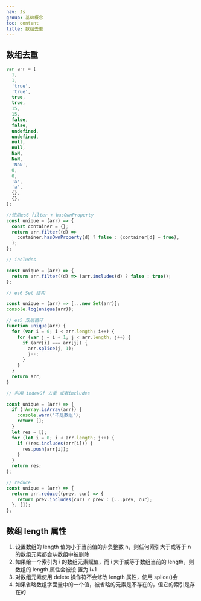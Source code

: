 ```yaml
---
nav: Js
group: 基础概念
toc: content
title: 数组去重
---
```


## 数组去重

<a target="_blank" href="https://segmentfault.com/a/1190000016418021"></a>

```js
var arr = [
  1,
  1,
  'true',
  'true',
  true,
  true,
  15,
  15,
  false,
  false,
  undefined,
  undefined,
  null,
  null,
  NaN,
  NaN,
  'NaN',
  0,
  0,
  'a',
  'a',
  {},
  {},
];

//使用es6 filter + hasOwnProperty
const unique = (arr) => {
  const container = {};
  return arr.filter((d) =>
    container.hasOwnProperty(d) ? false : (container[d] = true),
  );
};

// includes

const unique = (arr) => {
  return arr.filter((d) => (arr.includes(d) ? false : true));
};

// es6 Set 结构

const unique = (arr) => [...new Set(arr)];
console.log(unique(arr));

// es5 双层循环
function unique(arr) {
  for (var i = 0; i < arr.length; i++) {
    for (var j = i + 1; j < arr.length; j++) {
      if (arr[i] === arr[j]) {
        arr.splice(j, 1);
        j--;
      }
    }
  }
  return arr;
}

// 利用 indexOf 去重 或者includes

const unique = (arr) => {
  if (!Array.isArray(arr)) {
    console.warn('不是数组');
    return [];
  }
  let res = [];
  for (let i = 0; i < arr.length; j++) {
    if (!res.includes(arr[i])) {
      res.push(arr[i]);
    }
  }
  return res;
};

// reduce
const unique = (arr) => {
  return arr.reduce((prev, cur) => {
    return prev.includes(cur) ? prev : [...prev, cur];
  }, []);
};
```

## 数组 length 属性

1. 设置数组的 length 值为小于当前值的非负整数 n，则任何索引大于或等于 n 的数组元素都会从数组中被删除
2. 如果给一个索引为 i​ 的数组元素赋值，而 i 大于或等于数组当前的 length，则数组的 length 属性会被设 置为 i+1​
3. 对数组元素使用 delete 操作符不会修改 length 属性，使用 splice()​ 会
4. 如果省略数组字面量中的一个值，被省略的元素是不存在的，但它的索引是存在的
